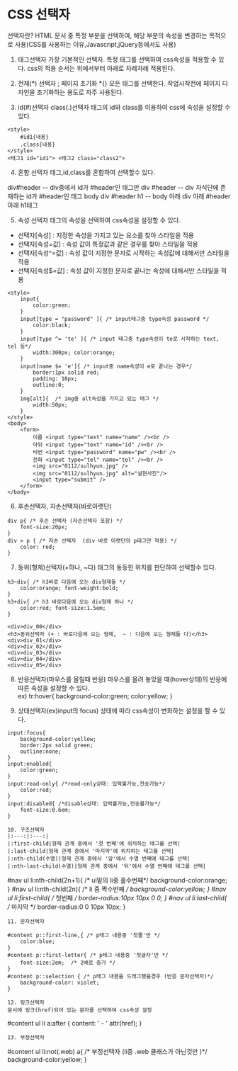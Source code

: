 # CSS 선택자
선택자란? HTML 문서 중 특정 부분을 선택하여, 해당 부분의 속성을 변경하는 목적으로 사용(CSS를 사용하는 이유,Javascript,jQuery등에서도 사용)

1.	태그선택자
가장 기본적인 선택자. 특정 태그를 선택하여 css속성을 적용할 수 있다.
css의 적용 순서는 위에서부터 아래로 차례차례 적용된다.

2.	전체(*) 선택자 ; 페이지 초기화
*{} 모든 태그를 선택한다. 작업시작전에 페이지 디자인을 초기화하는 용도로 자주 사용된다.

3.	id(#)선택자 class(.)선택자
태그의 id와 class를 이용하여 css에 속성을 설정할 수 있다.
```
<style>
    #id1{내용}
    .class{내용}
</style>
<태그1 id="id1"> <태그2 class="class2">
```

4.	혼합 선택자
태그,id,class를 혼합하여 선택할수 있다.

div#header  -- div중에서 id가 #header인 태그만
div #header  -- div 자식단에 존재하는 id가 #header인 태그
body div #header h1 -- body 아래 div 아래 #header 아래 h1태그

5.	속성 선택자
태그의 속성을 선택하여 css속성을 설정할 수 있다.
 - 선택자[속성] : 지정한 속성을 가지고 있는 요소를 찾아 스타일을 적용
 - 선택자[속성=값] : 속성 값이 특정값과 같은 경우를 찾아 스타일을 적용
 - 선택자[속성^=값] : 속성 값이 지정한 문자로 시작하는 속성값에 대해서만 스타일을 적용
 - 선택자[속성$=값] : 속성 값이 지정한 문자로 끝나는 속성에 대해서만 스타일을 적용

```
<style>
    input{
        color:green;
    }
    input[type = "password" ]{ /* input태그중 type속성 password */
        color:black;
    }
    input[type ^= 'te' ]{ /* input 태그중 type속성이 te로 시작하는 text, tel 등*/
        width:300px; color:orange;
    }
    input[name $= 'e']{ /* input중 name속성이 e로 끝나는 경우*/
        border:1px solid red;
        padding: 10px;
        outline:0;
    }
    img[alt]{  /* img중 alt속성을 가지고 있는 태그 */
        width:50px;
    }
</style>
<body>
    <form>
        이름 <input type="text" name="name" /><br />
        아뒤 <input type="text" name="id" /><br />
        비번 <input type="password" name="pw" /><br />
        전화 <input type="tel" name="tel" /><br />
        <img src="0112/sulhyun.jpg" />
        <img src="0112/sulhyun.jpg" alt="설현사진"/>
        <input type="submit" />
    </form>
</body>
```

6.	후손선택자, 자손선택자(바로아랫단)
```
div p{ /* 후손 선택자 (자손선택자 포함) */
    font-size:20px;
}
div > p { /* 자손 선택자  (div 바로 아랫단의 p태그만 적용) */
    color: red;
}
```
7.	동위(형제)선택자(+하나, ~다)
태그의 동등한 위치를 판단하여 선택할수 있다.

```
h3~div{ /* h3바로 다음에 오는 div형제들 */
    color:orange; font-weight:bold;
}
h3+div{ /* h3 바로다음에 오는 div형제 하나 */
    color:red; font-size:1.5em;
}

<div>div_00</div>
<h3>동위선택자 (+ : 바로다음에 오는 형제,  ~ : 다음에 오는 형제들 다)</h3>
<div>div_01</div>
<div>div_02</div>
<div>div_03</div>
<div>div_04</div>
<div>div_05</div>
```

8.	반응선택자(마우스를 올릴때 반응)
마우스를 올려 놓았을 때(hover상태)의 반응에 따른 속성을 설정할 수 있다.  
ex) tr:hover{ background-color:green; color:yellow; }

9.	상태선택자(ex)input의 focus)
상태에 따라 css속성이 변화하는 설정을 할 수 있다.

```
input:focus{
    background-color:yellow;
    border:2px solid green;
    outline:none;
}
input:enabled{
    color:green;
}
input:read-only{ /*read-only상태: 입력불가능,전송가능*/
    color:red;
}
input:disabled{ /*disable상태: 입력불가능,전송불가능*/
    font-size:0.6em;
}

10.	구조선택자
|:---:|:---:|
|:first-child|형제 관계 중에서 '첫 번째'에 위치하는 태그를 선택| 
|:last-child|형제 관계 중에서 '마지막'에 위치하는 태그를 선택| 
|:nth-child(수열)|형제 관계 중에서 '앞'에서 수열 번째에 태그를 선택| 
|:nth-last-child(수열)|형제 관계 중에서 '뒤'에서 수열 번째에 태그를 선택| 

```
#nav ul li:nth-child(2n+1){ /* ul밑의 li중 홀수번째*/
    background-color:orange;
}
#nav ul li:nth-child(2n){ /* li 중 짝수번째 */
    background-color:yellow;
}
#nav ul li:first-child{ /* 첫번째 */
    border-radius:10px 10px 0 0;
}
#nav ul li:last-child{ /* 마지막 */
    border-radius:0 0 10px 10px;
}
```
11.	문자선택자

#content p::first-line,{ /* p태그 내용중 '첫줄'만 */
    color:blue;
}
#content p::first-letter{ /* p태그 내용중 '첫글자'만 */
    font-size:2em;  /* 2배로 증가 */
}
#content p::selection { /* p태그 내용을 드래그했을경우 (반응 문자선택자)*/
    background-color: violet;
}

12.	링크선택자
문서에 링크(href)되어 있는 문자를 선택하여 css속성 설정
```
#content ul li a:after { content: ' - ' attr(href); }
```
13.	부정선택자
```
#content ul li:not(.web) a{   /* 부정선택자 (li중 .web 클래스가 아닌것만 )*/
    background-color:yellow;
}
```

















```
```





